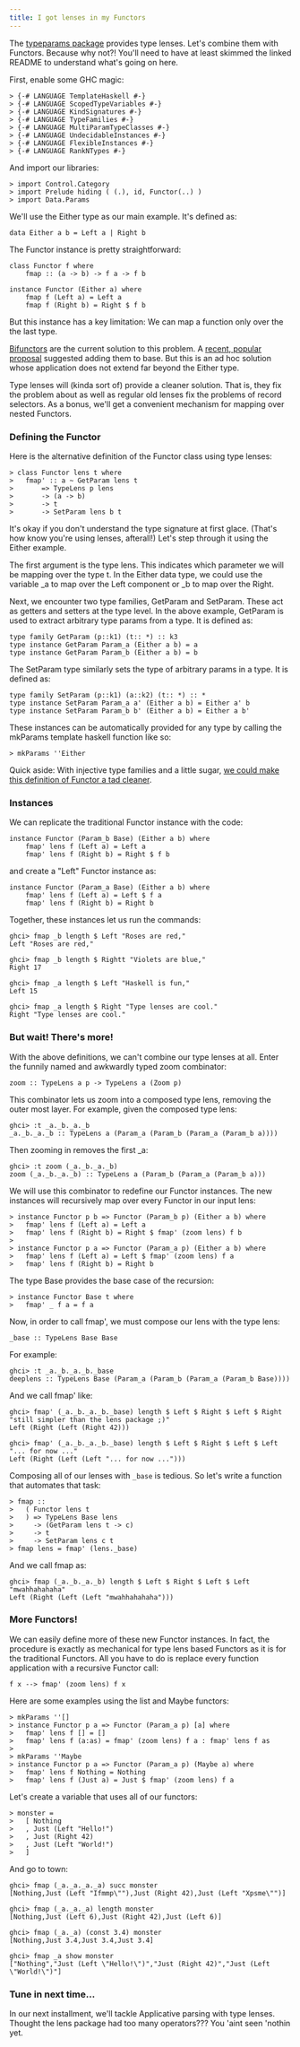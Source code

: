 ```yaml
---
title: I got lenses in my Functors
---
```


The [typeparams package](https://github.com/mikeizbicki/typeparams) provides type lenses. Let's combine them with Functors. Because why not?! You'll need to have at least skimmed the linked README to understand what's going on here.

<!-- more -->

First, enable some GHC magic:

    
    > {-# LANGUAGE TemplateHaskell #-}
    > {-# LANGUAGE ScopedTypeVariables #-}
    > {-# LANGUAGE KindSignatures #-}
    > {-# LANGUAGE TypeFamilies #-}
    > {-# LANGUAGE MultiParamTypeClasses #-}
    > {-# LANGUAGE UndecidableInstances #-}
    > {-# LANGUAGE FlexibleInstances #-}
    > {-# LANGUAGE RankNTypes #-}


And import our libraries:

    
    > import Control.Category
    > import Prelude hiding ( (.), id, Functor(..) )
    > import Data.Params


We'll use the Either type as our main example. It's defined as:

    
    data Either a b = Left a | Right b


The Functor instance is pretty straightforward:

    
    class Functor f where
        fmap :: (a -> b) -> f a -> f b
    
    instance Functor (Either a) where
        fmap f (Left a) = Left a
        fmap f (Right b) = Right $ f b


But this instance has a key limitation: We can map a function only over the the last type.

[Bifunctors](http://hackage.haskell.org/package/bifunctors) are the current solution to this problem. A [recent, popular proposal](http://web.archiveorange.com/archive/v/KAst18B9pJtb8MpLOJD1) suggested adding them to base. But this is an ad hoc solution whose application does not extend far beyond the Either type.

Type lenses will (kinda sort of) provide a cleaner solution. That is, they fix the problem about as well as regular old lenses fix the problems of record selectors. As a bonus, we'll get a convenient mechanism for mapping over nested Functors.


### Defining the Functor


Here is the alternative definition of the Functor class using type lenses:

    
    > class Functor lens t where
    >   fmap' :: a ~ GetParam lens t
    >       => TypeLens p lens 
    >       -> (a -> b) 
    >       -> t 
    >       -> SetParam lens b t


It's okay if you don't understand the type signature at first glace. (That's how know you're using lenses, afterall!) Let's step through it using the Either example.

The first argument is the type lens. This indicates which parameter we will be mapping over the type t. In the Either data type, we could use the variable _a to map over the Left component or _b to map over the Right.

Next, we encounter two type families, GetParam and SetParam. These act as getters and setters at the type level. In the above example, GetParam is used to extract arbitrary type params from a type. It is defined as:

    
    type family GetParam (p::k1) (t:: *) :: k3
    type instance GetParam Param_a (Either a b) = a
    type instance GetParam Param_b (Either a b) = b


The SetParam type similarly sets the type of arbitrary params in a type. It is defined as:

    
    type family SetParam (p::k1) (a::k2) (t:: *) :: *
    type instance SetParam Param_a a' (Either a b) = Either a' b
    type instance SetParam Param_b b' (Either a b) = Either a b'


These instances can be automatically provided for any type by calling the mkParams template haskell function like so:

    
    > mkParams ''Either


Quick aside: With injective type families and a little sugar, [we could make this definition of Functor a tad cleaner](https://ghc.haskell.org/trac/ghc/ticket/6018#comment:25).


### Instances


We can replicate the traditional Functor instance with the code:

    
    instance Functor (Param_b Base) (Either a b) where
        fmap' lens f (Left a) = Left a
        fmap' lens f (Right b) = Right $ f b


and create a "Left" Functor instance as:

    
    instance Functor (Param_a Base) (Either a b) where
        fmap' lens f (Left a) = Left $ f a
        fmap' lens f (Right b) = Right b


Together, these instances let us run the commands:

    
    ghci> fmap _b length $ Left "Roses are red,"
    Left "Roses are red,"
    
    ghci> fmap _b length $ Rightt "Violets are blue,"
    Right 17
    
    ghci> fmap _a length $ Left "Haskell is fun,"
    Left 15
    
    ghci> fmap _a length $ Right "Type lenses are cool."
    Right "Type lenses are cool."




### But wait! There's more!


With the above definitions, we can't combine our type lenses at all. Enter the funnily named and awkwardly typed zoom combinator:

    
    zoom :: TypeLens a p -> TypeLens a (Zoom p)


This combinator lets us zoom into a composed type lens, removing the outer most layer. For example, given the composed type lens:

    
    ghci> :t _a._b._a._b
    _a._b._a._b :: TypeLens a (Param_a (Param_b (Param_a (Param_b a))))


Then zooming in removes the first _a:

    
    ghci> :t zoom (_a._b._a._b)
    zoom (_a._b._a._b) :: TypeLens a (Param_b (Param_a (Param_b a)))


We will use this combinator to redefine our Functor instances. The new instances will recursively map over every Functor in our input lens:

    
    > instance Functor p b => Functor (Param_b p) (Either a b) where
    >   fmap' lens f (Left a) = Left a
    >   fmap' lens f (Right b) = Right $ fmap' (zoom lens) f b
    >
    > instance Functor p a => Functor (Param_a p) (Either a b) where
    >   fmap' lens f (Left a) = Left $ fmap' (zoom lens) f a
    >   fmap' lens f (Right b) = Right b


The type Base provides the base case of the recursion:

    
    > instance Functor Base t where
    >   fmap' _ f a = f a


Now, in order to call fmap', we must compose our lens with the type lens:

    
    _base :: TypeLens Base Base


For example:

    
    ghci> :t _a._b._a._b._base
    deeplens :: TypeLens Base (Param_a (Param_b (Param_a (Param_b Base))))


And we call fmap' like:

    
    ghci> fmap' (_a._b._a._b._base) length $ Left $ Right $ Left $ Right "still simpler than the lens package ;)"
    Left (Right (Left (Right 42)))
    
    ghci> fmap' (_a._b._a._b._base) length $ Left $ Right $ Left $ Left "... for now ..."
    Left (Right (Left (Left "... for now ...")))


Composing all of our lenses with `_base` is tedious. So let's write a function that automates that task:

    
    > fmap :: 
    >   ( Functor lens t
    >   ) => TypeLens Base lens
    >     -> (GetParam lens t -> c)
    >     -> t
    >     -> SetParam lens c t
    > fmap lens = fmap' (lens._base)


And we call fmap as:

    ghci> fmap (_a._b._a._b) length $ Left $ Right $ Left $ Left "mwahhahahaha"
    Left (Right (Left (Left "mwahhahahaha")))

### More Functors!

We can easily define more of these new Functor instances. In fact, the procedure is exactly as mechanical for type lens based Functors as it is for the traditional Functors. All you have to do is replace every function application with a recursive Functor call:

    
    f x --> fmap' (zoom lens) f x


Here are some examples using the list and Maybe functors:

    
    > mkParams ''[]
    > instance Functor p a => Functor (Param_a p) [a] where
    >   fmap' lens f [] = []
    >   fmap' lens f (a:as) = fmap' (zoom lens) f a : fmap' lens f as
    >
    > mkParams ''Maybe
    > instance Functor p a => Functor (Param_a p) (Maybe a) where
    >   fmap' lens f Nothing = Nothing
    >   fmap' lens f (Just a) = Just $ fmap' (zoom lens) f a


Let's create a variable that uses all of our functors:

    
    > monster = 
    >   [ Nothing
    >   , Just (Left "Hello!")
    >   , Just (Right 42)
    >   , Just (Left "World!")
    >   ]


And go to town:

    
    ghci> fmap (_a._a._a._a) succ monster
    [Nothing,Just (Left "Ifmmp\""),Just (Right 42),Just (Left "Xpsme\"")]
    
    ghci> fmap (_a._a._a) length monster
    [Nothing,Just (Left 6),Just (Right 42),Just (Left 6)]
    
    ghci> fmap (_a._a) (const 3.4) monster
    [Nothing,Just 3.4,Just 3.4,Just 3.4]
    
    ghci> fmap _a show monster
    ["Nothing","Just (Left \"Hello!\")","Just (Right 42)","Just (Left \"World!\")"]




### Tune in next time...


In our next installment, we'll tackle Applicative parsing with type lenses. Thought the lens package had too many operators??? You 'aint seen 'nothin yet.
